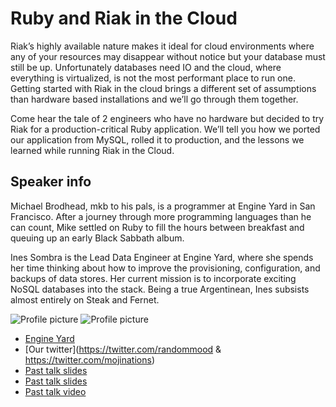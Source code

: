# Ruby and Riak in the Cloud

Riak’s highly available nature makes it ideal for cloud environments where any of your resources may disappear without notice but your database must still be up. Unfortunately databases need IO and the cloud, where everything is virtualized, is not the most performant place to run one. Getting started with Riak in the cloud brings a different set of assumptions than hardware based installations and we’ll go through them together. 

Come hear the tale of 2 engineers who have no hardware but decided to try Riak for a production-critical Ruby application. We’ll tell you how we ported our application from MySQL, rolled it to production, and the lessons we learned while running Riak in the Cloud.

## Speaker info

Michael Brodhead, mkb to his pals, is a programmer at Engine Yard in San Francisco.  After a journey through more programming languages than he can count, Mike settled on Ruby to fill the hours between breakfast and queuing up an early Black Sabbath album.

Ines Sombra is the Lead Data Engineer at Engine Yard, where she spends her time thinking about how to improve the provisioning, configuration, and backups of data stores.  Her current mission is to incorporate exciting NoSQL databases into the stack. Being a true Argentinean, Ines subsists almost entirely on Steak and Fernet.

![Profile picture](https://raw.github.com/rubyaustralia/rubyconfau-2013-cfp/master/getting_started_with_riak/mkb.jpg)
![Profile picture](https://raw.github.com/rubyaustralia/rubyconfau-2013-cfp/master/getting_started_with_riak/ines.png)

- [Engine Yard](http://engineyard.com)
- [Our twitter](https://twitter.com/randommood & https://twitter.com/mojinations)
- [Past talk slides](http://speakerdeck.com/randommood)
- [Past talk slides](http://speakerdeck.com/mkb)
- [Past talk video](https://vimeo.com/52404661)